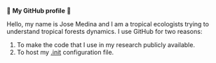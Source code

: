 :wave: **My GitHub profile** :wave:

Hello, my name is Jose Medina and I am a tropical ecologists trying to understand tropical forests dynamics. I use GitHub for two reasons:

1. To make the code that I use in my research publicly available.
2. To host my [.init](https://github.com/jamedina09/my_emacs) configuration file.
